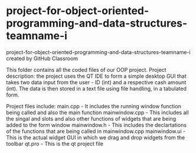 # project-for-object-oriented-programming-and-data-structures-teamname-i
project-for-object-oriented-programming-and-data-structures-teamname-i created by GitHub Classroom

This folder contains all the coded files of our OOP project.
Project description: the project uses the QT IDE to form a simple desktop GUI that takes two data input from the user - ID (int) and a respective cash amount (int). The data is then stored in a text file using file handling, in a tabulated form.

Project files include:
main.cpp - It includes the running window function being called and also the main function
mainwindow.cpp - This includes all the singal and slots and also other functions of widgets that are being added to the form window
mainwindow.h - This includes the declartations of the functions that are being called in mainwindow.cpp
mainwindow.ui - This is the actual widget GUI in which we drag and drop widgets from the toolbar
qt.pro - This is the qt project file

